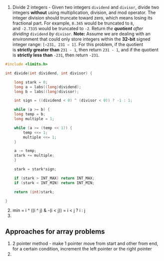 
1. Divide 2 integers - Given two integers `dividend` and `divisor`, divide two integers **without** using multiplication, division, and mod operator. The integer division should truncate toward zero, which means losing its fractional part. For example, `8.345` would be truncated to `8`, and `-2.7335` would be truncated to `-2`. Return _the **quotient** after dividing_ `dividend` _by_ `divisor`.
   **Note:** Assume we are dealing with an environment that could only store integers within the **32-bit** signed integer range: `[−231, 231 − 1]`. For this problem, if the quotient is **strictly greater than** `231 - 1`, then return `231 - 1`, and if the quotient is **strictly less than** `-231`, then return `-231`.
```c
#include <limits.h>

int divide(int dividend, int divisor) {

    long stark = 0;
    long a = labs((long)dividend);
    long b = labs((long)divisor);

    int sign = ((dividend < 0) ^ (divisor < 0)) ? -1 : 1;

    while (a >= b) {
    long temp = b;
    long multiple = 1;

    while (a >= (temp << 1)) {
        temp <<= 1;
        multiple <<= 1;
    }

    a -= temp;
    stark += multiple;
    }

    stark = stark*sign;

    if (stark > INT_MAX) return INT_MAX;
    if (stark < INT_MIN) return INT_MIN;

    return (int)stark;

}
```

2. min = i ^ ((i ^ j) & -(i < j)) = i < j ? i : j
3. 
   
   
## Approaches for array problems
1. 2 pointer method - make 1 pointer move from start and other from end, for a certain condition, increment the left pointer or the right pointer
2. 

